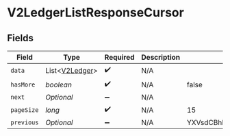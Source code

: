# V2LedgerListResponseCursor


## Fields

| Field                                             | Type                                              | Required                                          | Description                                       | Example                                           |
| ------------------------------------------------- | ------------------------------------------------- | ------------------------------------------------- | ------------------------------------------------- | ------------------------------------------------- |
| `data`                                            | List<[V2Ledger](../../models/shared/V2Ledger.md)> | :heavy_check_mark:                                | N/A                                               |                                                   |
| `hasMore`                                         | *boolean*                                         | :heavy_check_mark:                                | N/A                                               | false                                             |
| `next`                                            | *Optional<String>*                                | :heavy_minus_sign:                                | N/A                                               |                                                   |
| `pageSize`                                        | *long*                                            | :heavy_check_mark:                                | N/A                                               | 15                                                |
| `previous`                                        | *Optional<String>*                                | :heavy_minus_sign:                                | N/A                                               | YXVsdCBhbmQgYSBtYXhpbXVtIG1heF9yZXN1bHRzLol=      |